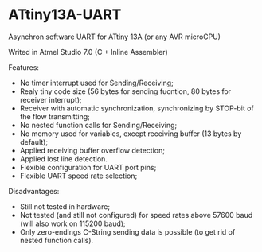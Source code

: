 # ATtiny13A-UART
Asynchron software UART for ATtiny 13A (or any AVR microCPU)

Writed in Atmel Studio 7.0 (C + Inline Assembler)

Features:
  + No timer interrupt used for Sending/Receiving;
  + Realy tiny code size (56 bytes for sending fucntion, 80 bytes for receiver interrupt);
  + Receiver with automatic synchronization, synchronizing by STOP-bit of the flow transmitting;
  + No nested function calls for Sending/Receiving;
  + No memory used for variables, except receiving buffer (13 bytes by default);
  + Applied receiving buffer overflow detection;
  + Applied lost line detection.
  + Flexible configuration for UART port pins;
  + Flexible UART speed rate selection;

Disadvantages:
  - Still not tested in hardware;
  - Not tested (and still not configured) for speed rates above 57600 baud (will also work on 115200 baud);
  - Only zero-endings C-String sending data is possible (to get rid of nested function calls).

